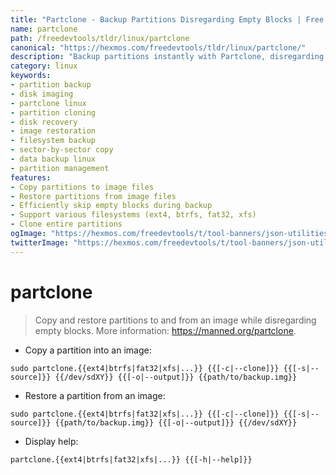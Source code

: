 ```yaml
---
title: "Partclone - Backup Partitions Disregarding Empty Blocks | Free DevTools"
name: partclone
path: /freedevtools/tldr/linux/partclone
canonical: "https://hexmos.com/freedevtools/tldr/linux/partclone/"
description: "Backup partitions instantly with Partclone, disregarding empty blocks for efficient disk imaging. Create and restore partition images quickly. Free online tool, no registration required."
category: linux
keywords:
- partition backup
- disk imaging
- partclone linux
- partition cloning
- disk recovery
- image restoration
- filesystem backup
- sector-by-sector copy
- data backup linux
- partition management
features:
- Copy partitions to image files
- Restore partitions from image files
- Efficiently skip empty blocks during backup
- Support various filesystems (ext4, btrfs, fat32, xfs)
- Clone entire partitions
ogImage: "https://hexmos.com/freedevtools/t/tool-banners/json-utilities-banner.png"
twitterImage: "https://hexmos.com/freedevtools/t/tool-banners/json-utilities-banner.png"
---
```


# partclone

> Copy and restore partitions to and from an image while disregarding empty blocks.
> More information: <https://manned.org/partclone>.

- Copy a partition into an image:

`sudo partclone.{{ext4|btrfs|fat32|xfs|...}} {{[-c|--clone]}} {{[-s|--source]}} {{/dev/sdXY}} {{[-o|--output]}} {{path/to/backup.img}}`

- Restore a partition from an image:

`sudo partclone.{{ext4|btrfs|fat32|xfs|...}} {{[-c|--clone]}} {{[-s|--source]}} {{path/to/backup.img}} {{[-o|--output]}} {{/dev/sdXY}}`

- Display help:

`partclone.{{ext4|btrfs|fat32|xfs|...}} {{[-h|--help]}}`
